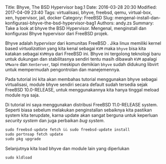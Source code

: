 Title: Bhyve, The BSD Hypervisor bag.1
Date: 2016-03-28 20:30
Modified: 2017-04-09 23:40
Tags: virtualisasi, bhyve, freebsd, qemu, virtual-box, xen, hypervisor, jail, docker
Category: FreeBSD
Slug: mengenal-install-dan-konfigurasi-bhyve-the-bsd-hypervisor-bag1
Authors: andy.zs
Summary: Take a look at bhyve the BSD Hypervisor. Mengenal, menginstall dan konfigurasi Bhyve hypervisor dari FreeBSD projek.


Bhyve adalah *hypervisor* dari komunitas FreeBSD . Jika linux memiliki kernel based *virtualization* yang kita kenal sebagai `KVM` maka `bhyve` bisa kita katakan sebagai `KVM`nya dari  FreeBSD ini. Bhyve ini tergolong teknologi baru untuk dukungan dan stabilitasnya sendiri tentu masih dibawah `KVM` apalagi `VMware` dan `XenServer`, tapi meskipun demikian `bhyve` sudah didukung libvirt untuk mempermudah pengontrolan dan manejemennya.

Pada tutorial ini kita akan membahas tutorial menggunakan bhyve sebagai virtualisasi, module bhyve sendiri secara default sudah tersedia sejak FreeBSD 10.0-RELEASE, untuk menggunakannya kita hanya tinggal meload module nya saja.

Di tutorial ini saya menggunakan distribusi FreeBSD 11.0-RELEASE system. Seperti biasa sebelum melakukan penginstallan sebaiknya kita pastikan system kita terupdate, karna update akan sangat berguna untuk keperluan *security system* dan juga perbaikan *bug system*.

```php
sudo freebsd-update fetch && sudo freebsd-update install
sudo portnsap fetch update
sudo pkg upgrade
```

Selanjutnya kita load bhyve dan module lain yang diperlukan
```php
sudo kldload 





